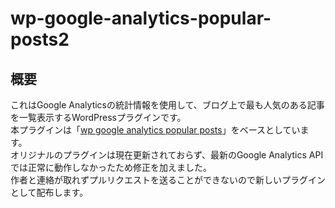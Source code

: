# wp-google-analytics-popular-posts2

## 概要
これはGoogle Analyticsの統計情報を使用して、ブログ上で最も人気のある記事を一覧表示するWordPressプラグインです。  
本プラグインは「[wp google analytics popular posts](https://wordpress.org/plugins/google-analytics-popular-posts/)」をベースとしています。  
オリジナルのプラグインは現在更新されておらず、最新のGoogle Analytics APIでは正常に動作しなかったため修正を加えました。  
作者と連絡が取れずプルリクエストを送ることができないので新しいプラグインとして配布します。  
